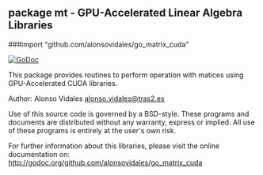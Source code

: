 ## package mt - GPU-Accelerated Linear Algebra Libraries
###import "github.com/alonsovidales/go_matrix_cuda"

[![GoDoc](https://godoc.org/github.com/alonsovidales/go_matrix_cuda?status.png)](https://godoc.org/github.com/alonsovidales/go_matrix_cuda)


This package provides routines to perform operation with matices using GPU-Accelerated CUDA libraries.

Author: Alonso Vidales <alonso.vidales@tras2.es>

Use of this source code is governed by a BSD-style. These programs and documents are distributed without any warranty, express or implied. All use of these programs is entirely at the user's own risk.

For further information about this libraries, please visit the online documentation on: <http://godoc.org/github.com/alonsovidales/go_matrix_cuda>
